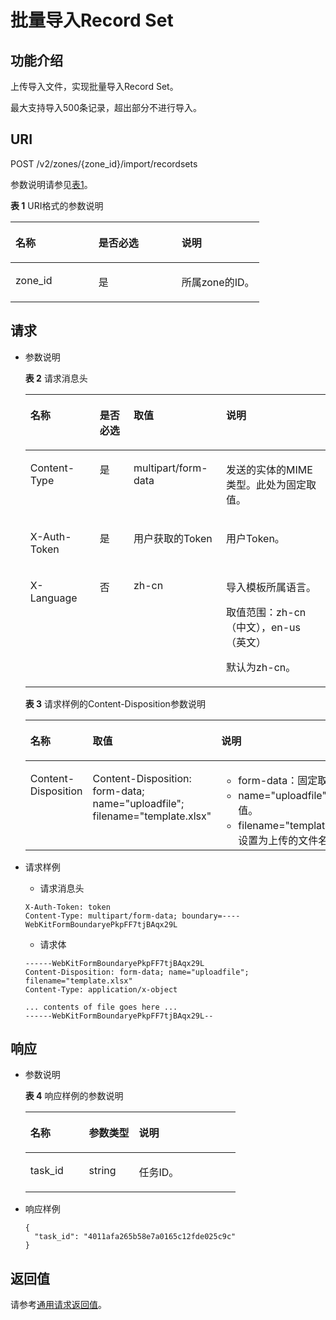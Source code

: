 # 批量导入Record Set<a name="ZH-CN_TOPIC_0130149199"></a>

## 功能介绍<a name="section18389930"></a>

上传导入文件，实现批量导入Record Set。

最大支持导入500条记录，超出部分不进行导入。

## URI<a name="section31291646"></a>

POST /v2/zones/\{zone\_id\}/import/recordsets

参数说明请参见[表1](#table21421675)。

**表 1**  URI格式的参数说明

<a name="table21421675"></a>
<table><thead align="left"><tr id="row9119245"><th class="cellrowborder" valign="top" width="33.33333333333333%" id="mcps1.2.4.1.1"><p id="p461342"><a name="p461342"></a><a name="p461342"></a>名称</p>
</th>
<th class="cellrowborder" valign="top" width="33.33333333333333%" id="mcps1.2.4.1.2"><p id="p37368736"><a name="p37368736"></a><a name="p37368736"></a>是否必选</p>
</th>
<th class="cellrowborder" valign="top" width="33.33333333333333%" id="mcps1.2.4.1.3"><p id="p6968762"><a name="p6968762"></a><a name="p6968762"></a>说明</p>
</th>
</tr>
</thead>
<tbody><tr id="row27598869"><td class="cellrowborder" valign="top" width="33.33333333333333%" headers="mcps1.2.4.1.1 "><p id="p20915929"><a name="p20915929"></a><a name="p20915929"></a>zone_id</p>
</td>
<td class="cellrowborder" valign="top" width="33.33333333333333%" headers="mcps1.2.4.1.2 "><p id="p16468652"><a name="p16468652"></a><a name="p16468652"></a>是</p>
</td>
<td class="cellrowborder" valign="top" width="33.33333333333333%" headers="mcps1.2.4.1.3 "><p id="p58892473"><a name="p58892473"></a><a name="p58892473"></a>所属zone的ID。</p>
</td>
</tr>
</tbody>
</table>

## 请求<a name="section13189358"></a>

-   参数说明

    **表 2**  请求消息头

    <a name="zh-cn_topic_0020536996_table2598811411913"></a>
    <table><thead align="left"><tr id="zh-cn_topic_0020536996_row3248625511913"><th class="cellrowborder" valign="top" width="23.119999999999997%" id="mcps1.2.5.1.1"><p id="zh-cn_topic_0020536996_p6015991611913"><a name="zh-cn_topic_0020536996_p6015991611913"></a><a name="zh-cn_topic_0020536996_p6015991611913"></a>名称</p>
    </th>
    <th class="cellrowborder" valign="top" width="11.27%" id="mcps1.2.5.1.2"><p id="zh-cn_topic_0020536996_p4111502811913"><a name="zh-cn_topic_0020536996_p4111502811913"></a><a name="zh-cn_topic_0020536996_p4111502811913"></a>是否必选</p>
    </th>
    <th class="cellrowborder" valign="top" width="30.830000000000002%" id="mcps1.2.5.1.3"><p id="zh-cn_topic_0020536996_p4198298511913"><a name="zh-cn_topic_0020536996_p4198298511913"></a><a name="zh-cn_topic_0020536996_p4198298511913"></a>取值</p>
    </th>
    <th class="cellrowborder" valign="top" width="34.78%" id="mcps1.2.5.1.4"><p id="zh-cn_topic_0020536996_p4517861011913"><a name="zh-cn_topic_0020536996_p4517861011913"></a><a name="zh-cn_topic_0020536996_p4517861011913"></a>说明</p>
    </th>
    </tr>
    </thead>
    <tbody><tr id="zh-cn_topic_0020536996_row54513894165638"><td class="cellrowborder" valign="top" width="23.119999999999997%" headers="mcps1.2.5.1.1 "><p id="zh-cn_topic_0020536996_p53549319165638"><a name="zh-cn_topic_0020536996_p53549319165638"></a><a name="zh-cn_topic_0020536996_p53549319165638"></a>Content-Type</p>
    </td>
    <td class="cellrowborder" valign="top" width="11.27%" headers="mcps1.2.5.1.2 "><p id="zh-cn_topic_0020536996_p42527621165638"><a name="zh-cn_topic_0020536996_p42527621165638"></a><a name="zh-cn_topic_0020536996_p42527621165638"></a>是</p>
    </td>
    <td class="cellrowborder" valign="top" width="30.830000000000002%" headers="mcps1.2.5.1.3 "><p id="zh-cn_topic_0020536996_p22185287165638"><a name="zh-cn_topic_0020536996_p22185287165638"></a><a name="zh-cn_topic_0020536996_p22185287165638"></a>multipart/form-data</p>
    </td>
    <td class="cellrowborder" valign="top" width="34.78%" headers="mcps1.2.5.1.4 "><p id="zh-cn_topic_0020536996_p52177846165638"><a name="zh-cn_topic_0020536996_p52177846165638"></a><a name="zh-cn_topic_0020536996_p52177846165638"></a>发送的实体的MIME类型。此处为固定取值。</p>
    </td>
    </tr>
    <tr id="zh-cn_topic_0020536996_row60029080165425"><td class="cellrowborder" valign="top" width="23.119999999999997%" headers="mcps1.2.5.1.1 "><p id="zh-cn_topic_0020536996_p30517305165425"><a name="zh-cn_topic_0020536996_p30517305165425"></a><a name="zh-cn_topic_0020536996_p30517305165425"></a>X-Auth-Token</p>
    </td>
    <td class="cellrowborder" valign="top" width="11.27%" headers="mcps1.2.5.1.2 "><p id="zh-cn_topic_0020536996_p23288801103741"><a name="zh-cn_topic_0020536996_p23288801103741"></a><a name="zh-cn_topic_0020536996_p23288801103741"></a>是</p>
    </td>
    <td class="cellrowborder" valign="top" width="30.830000000000002%" headers="mcps1.2.5.1.3 "><p id="zh-cn_topic_0020536996_p2488420216568"><a name="zh-cn_topic_0020536996_p2488420216568"></a><a name="zh-cn_topic_0020536996_p2488420216568"></a>用户获取的Token</p>
    </td>
    <td class="cellrowborder" valign="top" width="34.78%" headers="mcps1.2.5.1.4 "><p id="p47014103330"><a name="p47014103330"></a><a name="p47014103330"></a>用户Token。</p>
    </td>
    </tr>
    <tr id="row13918112451211"><td class="cellrowborder" valign="top" width="23.119999999999997%" headers="mcps1.2.5.1.1 "><p id="p6918724161213"><a name="p6918724161213"></a><a name="p6918724161213"></a>X-Language</p>
    </td>
    <td class="cellrowborder" valign="top" width="11.27%" headers="mcps1.2.5.1.2 "><p id="p391832411218"><a name="p391832411218"></a><a name="p391832411218"></a>否</p>
    </td>
    <td class="cellrowborder" valign="top" width="30.830000000000002%" headers="mcps1.2.5.1.3 "><p id="p1391852481215"><a name="p1391852481215"></a><a name="p1391852481215"></a>zh-cn</p>
    </td>
    <td class="cellrowborder" valign="top" width="34.78%" headers="mcps1.2.5.1.4 "><p id="p807379194116"><a name="p807379194116"></a><a name="p807379194116"></a>导入模板所属语言。</p>
    <p id="p56820233173129"><a name="p56820233173129"></a><a name="p56820233173129"></a>取值范围：zh-cn（中文），en-us（英文）</p>
    <p id="p9551172105013"><a name="p9551172105013"></a><a name="p9551172105013"></a>默认为zh-cn。</p>
    </td>
    </tr>
    </tbody>
    </table>

    **表 3**  请求样例的Content-Disposition参数说明

    <a name="table3720408817742"></a>
    <table><thead align="left"><tr id="row6225671717742"><th class="cellrowborder" valign="top" id="mcps1.2.5.1.1"><p id="p12400633104015"><a name="p12400633104015"></a><a name="p12400633104015"></a>名称</p>
    </th>
    <th class="cellrowborder" colspan="2" valign="top" id="mcps1.2.5.1.2"><p id="p2395486519272"><a name="p2395486519272"></a><a name="p2395486519272"></a>取值</p>
    </th>
    <th class="cellrowborder" valign="top" id="mcps1.2.5.1.3"><p id="p5956810717742"><a name="p5956810717742"></a><a name="p5956810717742"></a>说明</p>
    </th>
    </tr>
    </thead>
    <tbody><tr id="row1329410717742"><td class="cellrowborder" valign="top" headers="mcps1.2.5.1.1 "><p id="p204001933194014"><a name="p204001933194014"></a><a name="p204001933194014"></a>Content-Disposition</p>
    </td>
    <td class="cellrowborder" colspan="2" valign="top" headers="mcps1.2.5.1.2 "><p id="p360216817742"><a name="p360216817742"></a><a name="p360216817742"></a>Content-Disposition: form-data; name="uploadfile"; filename="template.xlsx"</p>
    </td>
    <td class="cellrowborder" valign="top" headers="mcps1.2.5.1.3 "><a name="ul87612054204116"></a><a name="ul87612054204116"></a><ul id="ul87612054204116"><li>form-data：固定取值。</li><li>name="uploadfile"，固定取值。</li><li>filename="template.xlsx"，设置为上传的文件名。</li></ul>
    </td>
    </tr>
    </tbody>
    </table>

-   请求样例

    -  请求消息头

    ```
    X-Auth-Token: token
    Content-Type: multipart/form-data; boundary=----WebKitFormBoundaryePkpFF7tjBAqx29L
    ```

    -  请求体

    ```
    ------WebKitFormBoundaryePkpFF7tjBAqx29L
    Content-Disposition: form-data; name="uploadfile"; filename="template.xlsx"
    Content-Type: application/x-object
    
    ... contents of file goes here ...
    ------WebKitFormBoundaryePkpFF7tjBAqx29L--
    ```


## 响应<a name="section51595365"></a>

-   参数说明

    **表 4**  响应样例的参数说明

    <a name="table28278595"></a>
    <table><thead align="left"><tr id="zh-cn_topic_0037134404_row52466955175323"><th class="cellrowborder" valign="top" width="27.889999999999997%" id="mcps1.2.4.1.1"><p id="zh-cn_topic_0037134404_p2769858175323"><a name="zh-cn_topic_0037134404_p2769858175323"></a><a name="zh-cn_topic_0037134404_p2769858175323"></a>名称</p>
    </th>
    <th class="cellrowborder" valign="top" width="23.810000000000002%" id="mcps1.2.4.1.2"><p id="zh-cn_topic_0037134404_p46296309175323"><a name="zh-cn_topic_0037134404_p46296309175323"></a><a name="zh-cn_topic_0037134404_p46296309175323"></a>参数类型</p>
    </th>
    <th class="cellrowborder" valign="top" width="48.3%" id="mcps1.2.4.1.3"><p id="zh-cn_topic_0037134404_p62697904175323"><a name="zh-cn_topic_0037134404_p62697904175323"></a><a name="zh-cn_topic_0037134404_p62697904175323"></a>说明</p>
    </th>
    </tr>
    </thead>
    <tbody><tr id="zh-cn_topic_0037134404_row47909891175323"><td class="cellrowborder" valign="top" width="27.889999999999997%" headers="mcps1.2.4.1.1 "><p id="zh-cn_topic_0037134404_p64112397175323"><a name="zh-cn_topic_0037134404_p64112397175323"></a><a name="zh-cn_topic_0037134404_p64112397175323"></a>task_id</p>
    </td>
    <td class="cellrowborder" valign="top" width="23.810000000000002%" headers="mcps1.2.4.1.2 "><p id="zh-cn_topic_0037134404_p1660870175323"><a name="zh-cn_topic_0037134404_p1660870175323"></a><a name="zh-cn_topic_0037134404_p1660870175323"></a>string</p>
    </td>
    <td class="cellrowborder" valign="top" width="48.3%" headers="mcps1.2.4.1.3 "><p id="zh-cn_topic_0037134404_p1249204175323"><a name="zh-cn_topic_0037134404_p1249204175323"></a><a name="zh-cn_topic_0037134404_p1249204175323"></a>任务ID。</p>
    </td>
    </tr>
    </tbody>
    </table>


-   响应样例

    ```
    {
      "task_id": "4011afa265b58e7a0165c12fde025c9c"
    }
    ```


## 返回值<a name="section61705107"></a>

请参考[通用请求返回值](通用请求返回值.md)。

